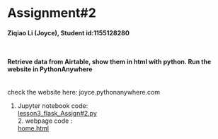 # Assignment#2
<h4> Ziqiao Li (Joyce), Student id:1155128280
 
<br><br> Retrieve data from Airtable, show them in html with python. Run the website in PythonAnywhere</h4>
<br>check the website here: <a herf="joyce.pythonanywhere.com" target="_blank">joyce.pythonanywhere.com</a>
1. Jupyter notebook code:
<br>[lesson3_flask_Assign#2.py](https://github.com/Joyce630/com5940/blob/master/assignment%232/lesson3_flask_Assign%232.py)
 <br>2. webpage code :
<br>[home.html](https://github.com/Joyce630/com5940/blob/master/assignment%232/home.html)
